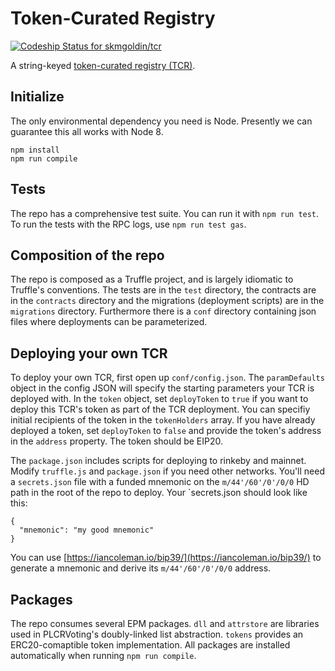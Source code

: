 # Token-Curated Registry

[ ![Codeship Status for skmgoldin/tcr](https://app.codeship.com/projects/b140cce0-ac77-0135-0738-52e8b96e2dec/status?branch=master)](https://app.codeship.com/projects/257003)

A string-keyed [token-curated registry (TCR)](https://medium.com/@ilovebagels/token-curated-registries-1-0-61a232f8dac7).

## Initialize
The only environmental dependency you need is Node. Presently we can guarantee this all works with Node 8.
```
npm install
npm run compile
```

## Tests
The repo has a comprehensive test suite. You can run it with `npm run test`. To run the tests with the RPC logs, use `npm run test gas`.

## Composition of the repo
The repo is composed as a Truffle project, and is largely idiomatic to Truffle's conventions. The tests are in the `test` directory, the contracts are in the `contracts` directory and the migrations (deployment scripts) are in the `migrations` directory. Furthermore there is a `conf` directory containing json files where deployments can be parameterized.

## Deploying your own TCR
To deploy your own TCR, first open up `conf/config.json`. The `paramDefaults` object in the config JSON will specify the starting parameters your TCR is deployed with. In the `token` object, set `deployToken` to `true` if you want to deploy this TCR's token as part of the TCR deployment. You can specifiy initial recipients of the token in the `tokenHolders` array. If you have already deployed a token, set `deployToken` to `false` and provide the token's address in the `address` property. The token should be EIP20.

The `package.json` includes scripts for deploying to rinkeby and mainnet. Modify `truffle.js` and `package.json` if you need other networks. You'll need a `secrets.json` file with a funded mnemonic on the `m/44'/60'/0'/0/0` HD path in the root of the repo to deploy. Your `secrets.json should look like this:
```
{
  "mnemonic": "my good mnemonic"
}
```
You can use [https://iancoleman.io/bip39/](https://iancoleman.io/bip39/) to generate a mnemonic and derive its `m/44'/60'/0'/0/0` address.

## Packages
The repo consumes several EPM packages. `dll` and `attrstore` are libraries used in PLCRVoting's doubly-linked list abstraction. `tokens` provides an ERC20-comaptible token implementation. All packages are installed automatically when running `npm run compile`.

